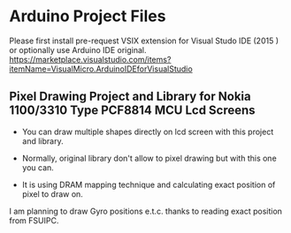 # Arduino Project Files

Please first install pre-request VSIX extension for Visual Studo IDE (2015 ) or optionally use Arduino IDE original.
https://marketplace.visualstudio.com/items?itemName=VisualMicro.ArduinoIDEforVisualStudio

## Pixel Drawing Project and Library for Nokia 1100/3310 Type PCF8814 MCU Lcd Screens ##

* You can draw multiple shapes directly on lcd screen with this project and library. 

* Normally, original library don't allow to pixel drawing but with this one you can.

* It is using DRAM mapping technique and calculating exact position of pixel to draw on.

I am planning to draw Gyro positions e.t.c. thanks to reading exact position from FSUIPC.
